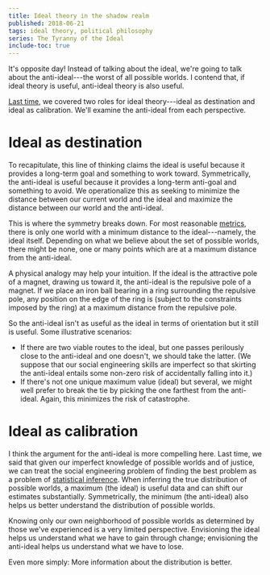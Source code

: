 ```yaml
---
title: Ideal theory in the shadow realm
published: 2018-06-21
tags: ideal theory, political philosophy
series: The Tyranny of the Ideal
include-toc: true
---
```


It's opposite day! Instead of talking about the ideal, we're going to talk about the anti-ideal---the worst of all possible worlds. I contend that, if ideal theory is useful, anti-ideal theory is also useful.

[Last time](/posts/ideal-calibration/), we covered two roles for ideal theory---ideal as destination and ideal as calibration. We'll examine the anti-ideal from each perspective.

# Ideal as destination

To recapitulate, this line of thinking claims the ideal is useful because it provides a long-term goal and something to work toward. Symmetrically, the anti-ideal is useful because it provides a long-term anti-goal and something to avoid. We operationalize this as seeking to minimize the distance between our current world and the ideal and maximize the distance between our world and the anti-ideal.

This is where the symmetry breaks down. For most reasonable [metrics](https://en.wikipedia.org/wiki/Metric_(mathematics)), there is only one world with a minimum distance to the ideal---namely, the ideal itself. Depending on what we believe about the set of possible worlds, there might be none, one or many points which are at a maximum distance from the anti-ideal.

<!--more-->

A physical analogy may help your intuition. If the ideal is the attractive pole of a magnet, drawing us toward it, the anti-ideal is the repulsive pole of a magnet. If we place an iron ball bearing in a ring surrounding the repulsive pole, any position on the edge of the ring is (subject to the constraints imposed by the ring) at a maximum distance from the repulsive pole.

So the anti-ideal isn't as useful as the ideal in terms of orientation but it still is useful. Some illustrative scenarios:

- If there are two viable routes to the ideal, but one passes perilously close to the anti-ideal and one doesn't, we should take the latter. (We suppose that our social engineering skills are imperfect so that skirting the anti-ideal entails some non-zero risk of accidentally falling into it.)
- If there's not one unique maximum value (ideal) but several, we might well prefer to break the tie by picking the one farthest from the anti-ideal. Again, this minimizes the risk of catastrophe.

# Ideal as calibration

I think the argument for the anti-ideal is more compelling here. Last time, we said that given our imperfect knowledge of possible worlds and of justice, we can treat the social engineering problem of finding the best problem as a problem of [statistical inference](https://en.wikipedia.org/wiki/Statistical_inference). When inferring the true distribution of possible worlds, a maximum (the ideal) is useful data and can shift our estimates substantially. Symmetrically, the minimum (the anti-ideal) also helps us better understand the distribution of possible worlds.

Knowing only our own neighborhood of possible worlds as determined by those we've experienced is a very limited perspective. Envisioning the ideal helps us understand what we have to gain through change; envisioning the anti-ideal helps us understand what we have to lose.

Even more simply: More information about the distribution is better.

